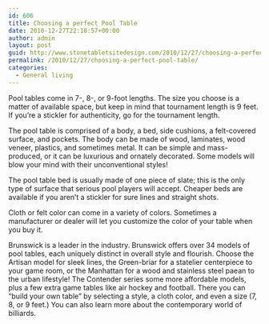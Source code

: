 ```yaml
---
id: 606
title: Choosing a perfect Pool Table
date: 2010-12-27T22:18:57+00:00
author: admin
layout: post
guid: http://www.stonetabletsitedesign.com/2010/12/27/choosing-a-perfect-pool-table/
permalink: /2010/12/27/choosing-a-perfect-pool-table/
categories:
  - General living
---
```

Pool tables come in 7-, 8-, or 9-foot lengths. The size you choose is a matter of available space, but keep in mind that tournament length is 9 feet. If you’re a stickler for authenticity, go for the tournament length.

The pool table is comprised of a body, a bed, side cushions, a felt-covered surface, and pockets. The body can be made of wood, laminates, wood veneer, plastics, and sometimes metal. It can be simple and mass-produced, or it can be luxurious and ornately decorated. Some models will blow your mind with their unconventional styles!

The pool table bed is usually made of one piece of slate; this is the only type of surface that serious pool players will accept. Cheaper beds are available if you aren’t a stickler for sure lines and straight shots.

Cloth or felt color can come in a variety of colors. Sometimes a manufacturer or dealer will let you customize the color of your table when you buy it.

Brunswick is a leader in the industry. Brunswick offers over 34 models of pool tables, each uniquely distinct in overall style and flourish. Choose the Artisan model for sleek lines, the Green-briar for a statelier centerpiece to your game room, or the Manhattan for a wood and stainless steel paean to the urban lifestyle! The Contender series some more affordable models, plus a few extra game tables like air hockey and football. There you can “build your own table” by selecting a style, a cloth color, and even a size (7, 8, or 9 feet.) You can also learn more about the contemporary world of billiards.